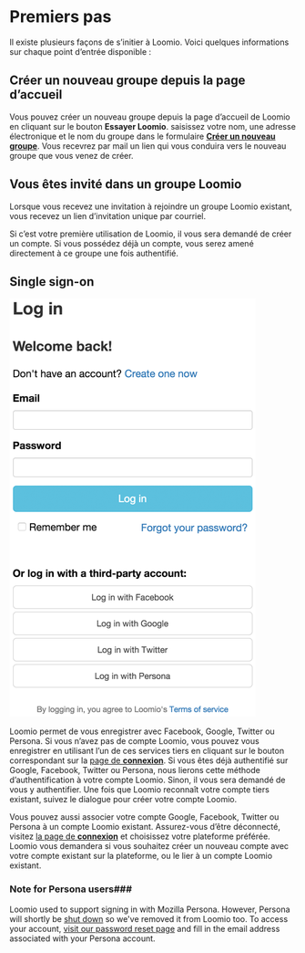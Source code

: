 # Premiers pas

Il existe plusieurs façons de s‎‎’initier à Loomio. Voici quelques informations sur chaque point d‎‎’entrée disponible&nbsp;:

## Créer un nouveau groupe depuis la page d‎‎’accueil

Vous pouvez créer un nouveau groupe depuis la page d‎‎’accueil de Loomio en cliquant sur le bouton **Essayer Loomio**. saisissez votre nom, une adresse électronique et le nom du groupe dans le formulaire [**Créer un nouveau groupe**](https://www.loomio.org/start_group). Vous recevrez par mail un lien qui vous conduira vers le nouveau groupe que vous venez de créer.

## Vous êtes invité dans un groupe Loomio

Lorsque vous recevez une invitation à rejoindre un groupe Loomio existant, vous recevez un lien d’invitation unique par courriel.

Si c’est votre première utilisation de Loomio, il vous sera demandé de créer un compte. Si vous possédez déjà un compte, vous serez amené directement à ce groupe une fois authentifié.

## Single sign-on

<img class="screenshot" alt="Log in page with single sign-on options" src="log_in_page.png" />

Loomio permet de vous enregistrer avec Facebook, Google, Twitter ou Persona. Si vous n’avez pas de compte Loomio, vous pouvez vous enregistrer en utilisant l’un de ces services tiers en cliquant sur le bouton correspondant sur la [page de **connexion**](http://loomio.org/sign_in). Si vous êtes déjà authentifié sur Google, Facebook, Twitter ou Persona, nous lierons cette méthode d’authentification à votre compte Loomio. Sinon, il vous sera demandé de vous y authentifier. Une fois que Loomio reconnaît votre compte tiers existant, suivez le dialogue pour créer votre compte Loomio.

Vous pouvez aussi associer votre compte Google, Facebook, Twitter ou Persona à un compte Loomio existant. Assurez-vous d’être déconnecté, visitez [la page de **connexion**](https://www.loomio.org/users/sign_in) et choisissez votre plateforme préférée. Loomio vous demandera si vous souhaitez créer un nouveau compte avec votre compte existant sur la plateforme, ou le lier à un compte Loomio existant.

### Note for Persona users###

Loomio used to support signing in with Mozilla Persona. However, Persona will shortly be [shut down](http://www.pcworld.com/article/3021736/internet/mozilla-persona-login-system-to-shut-down-end-november.html "Article about the end of Mozilla Persona - Opens in new tab") so we've removed it from Loomio too. To access your account, [visit our password reset page](https://www.loomio.org/users/password/new "Opens in new tab") and fill in the email address associated with your Persona account.
